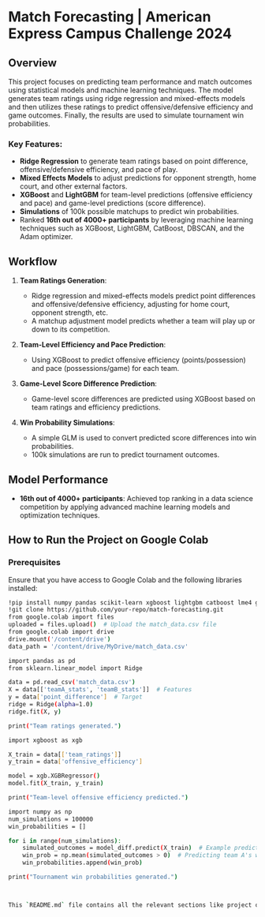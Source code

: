 # Match Forecasting | American Express Campus Challenge 2024

## Overview

This project focuses on predicting team performance and match outcomes using statistical models and machine learning techniques. The model generates team ratings using ridge regression and mixed-effects models and then utilizes these ratings to predict offensive/defensive efficiency and game outcomes. Finally, the results are used to simulate tournament win probabilities.

### Key Features:
- **Ridge Regression** to generate team ratings based on point difference, offensive/defensive efficiency, and pace of play.
- **Mixed Effects Models** to adjust predictions for opponent strength, home court, and other external factors.
- **XGBoost** and **LightGBM** for team-level predictions (offensive efficiency and pace) and game-level predictions (score difference).
- **Simulations** of 100k possible matchups to predict win probabilities.
- Ranked **16th out of 4000+ participants** by leveraging machine learning techniques such as XGBoost, LightGBM, CatBoost, DBSCAN, and the Adam optimizer.

## Workflow

1. **Team Ratings Generation**:
    - Ridge regression and mixed-effects models predict point differences and offensive/defensive efficiency, adjusting for home court, opponent strength, etc.
    - A matchup adjustment model predicts whether a team will play up or down to its competition.

2. **Team-Level Efficiency and Pace Prediction**:
    - Using XGBoost to predict offensive efficiency (points/possession) and pace (possessions/game) for each team.

3. **Game-Level Score Difference Prediction**:
    - Game-level score differences are predicted using XGBoost based on team ratings and efficiency predictions.

4. **Win Probability Simulations**:
    - A simple GLM is used to convert predicted score differences into win probabilities.
    - 100k simulations are run to predict tournament outcomes.

## Model Performance

- **16th out of 4000+ participants**: Achieved top ranking in a data science competition by applying advanced machine learning models and optimization techniques.

## How to Run the Project on Google Colab

### Prerequisites

Ensure that you have access to Google Colab and the following libraries installed:

```bash
!pip install numpy pandas scikit-learn xgboost lightgbm catboost lme4 glmnet
!git clone https://github.com/your-repo/match-forecasting.git
from google.colab import files
uploaded = files.upload()  # Upload the match_data.csv file
from google.colab import drive
drive.mount('/content/drive')
data_path = '/content/drive/MyDrive/match_data.csv'

import pandas as pd
from sklearn.linear_model import Ridge

data = pd.read_csv('match_data.csv')
X = data[['teamA_stats', 'teamB_stats']]  # Features
y = data['point_difference']  # Target
ridge = Ridge(alpha=1.0)
ridge.fit(X, y)

print("Team ratings generated.")

import xgboost as xgb

X_train = data[['team_ratings']]
y_train = data['offensive_efficiency']

model = xgb.XGBRegressor()
model.fit(X_train, y_train)

print("Team-level offensive efficiency predicted.")

import numpy as np
num_simulations = 100000
win_probabilities = []

for i in range(num_simulations):
    simulated_outcomes = model_diff.predict(X_train)  # Example prediction
    win_prob = np.mean(simulated_outcomes > 0)  # Predicting team A's win probability
    win_probabilities.append(win_prob)

print("Tournament win probabilities generated.")



This `README.md` file contains all the relevant sections like project overview, workflow, setup instructions, code snippets, and how to run the project on Google Colab. It should be sufficient for someone to understand the project and execute it on their system.
